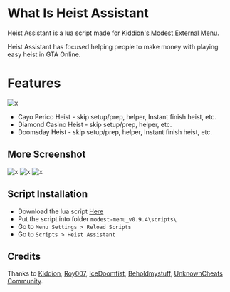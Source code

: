 # What Is Heist Assistant
Heist Assistant is a lua script made for [Kiddion's Modest External Menu](https://www.unknowncheats.me/forum/grand-theft-auto-v/497052-kiddions-modest-external-menu-thread-3-a.html).

Heist Assistant has focused helping people to make money with playing easy heist in GTA Online.

# Features
![x](https://github.com/boncabee/Heist-Assistant/blob/main/Images/Screenshot%20(224).png)
* Cayo Perico Heist - skip setup/prep, helper, Instant finish heist, etc.
* Diamond Casino Heist - skip setup/prep, helper, etc.
* Doomsday Heist - skip setup/prep, helper, Instant finish heist, etc.

## More Screenshot
![x](https://github.com/boncabee/Heist-Assistant/blob/main/Images/Screenshot%20(223).png)
![x](https://github.com/boncabee/Heist-Assistant/blob/main/Images/Screenshot%20(222).png)
![x](https://github.com/boncabee/Heist-Assistant/blob/main/Images/Screenshot%20(221).png)

## Script Installation
* Download the lua script [Here](https://github.com/boncabee/Heist-Assistant/releases/tag/v1.0)
* Put the script into folder `modest-menu_v0.9.4\scripts\`
* Go to `Menu Settings > Reload Scripts`
* Go to `Scripts > Heist Assistant`

## Credits
Thanks to [Kiddion](https://www.unknowncheats.me/forum/members/1861563.html), [Roy007](https://www.unknowncheats.me/forum/members/4362780.html), [IceDoomfist](https://github.com/IceDoomfist), [Beholdmystuff](https://github.com/beholdmystuff), [UnknownCheats Community](https://www.unknowncheats.me/forum/grand-theft-auto-v/).
